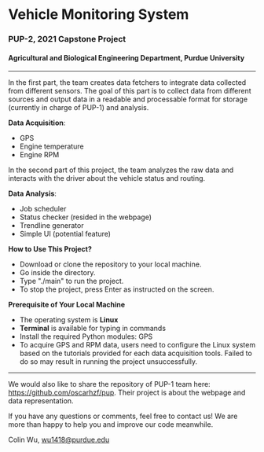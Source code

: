 # Vehicle Monitoring System

### PUP-2, 2021 Capstone Project

#### Agricultural and Biological Engineering Department, Purdue University

---

In the first part, the team creates data fetchers to integrate data collected from
different sensors. The goal of this part is to collect data from different sources and output data in a readable and
processable format for storage (currently in charge of PUP-1) and analysis.


**Data Acquisition**:
- GPS
- Engine temperature
- Engine RPM

In the second part of this project, the team analyzes the raw data and
interacts with the driver about the vehicle status and routing.

**Data Analysis**:
- Job scheduler
- Status checker (resided in the webpage)
- Trendline generator
- Simple UI (potential feature)

**How to Use This Project?**
- Download or clone the repository to your local machine.
- Go inside the directory.
- Type "./main" to run the project.
- To stop the project, press Enter as instructed on the screen.

**Prerequisite of Your Local Machine**
- The operating system is **Linux**
- **Terminal** is available for typing in commands
- Install the required Python modules: GPS
- To acquire GPS and RPM data, users need to configure the Linux system based on the tutorials provided for each data
  acquisition tools. Failed to do so may result in running the project unsuccessfully. 

---
We would also like to share the repository of PUP-1 team here: https://github.com/oscarhzf/pup. Their project is about
the webpage and data representation.

If you have any questions or comments, feel free to contact us! We are more than happy to help you and improve our code
meanwhile.

Colin Wu, wu1418@purdue.edu
